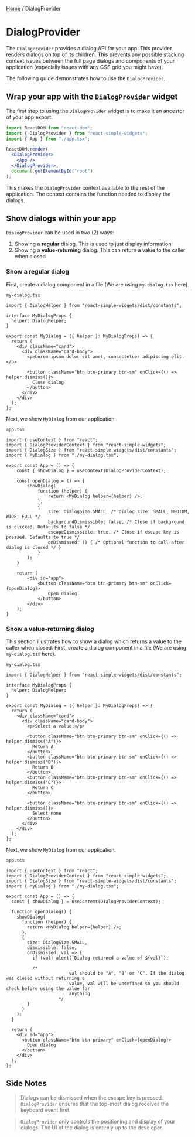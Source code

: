 [Home](../../../README.md) / DialogProvider

# DialogProvider

The `DialogProvider` provides a dialog API for your app. This provider renders dialogs on top of its children. This prevents any possible stacking context issues between the full page dialogs and components of your application (especially issues with any CSS grid you might have).

The following guide demonstrates how to use the `DialogProvider`.

## Wrap your app with the `DialogProvider` widget

The first step to using the `DialogProvider` widget is to make it an ancestor of your app export.

```jsx
import ReactDOM from "react-dom";
import { DialogProvider } from "react-simple-widgets";
import { App } from "./app.tsx";

ReactDOM.render(
  <DialogProvider>
    <App />
  </DialogProvider>,
  document.getElementById("root")
);
```

This makes the `DialogProvider` context available to the rest of the application. The context contains the function needed to display the dialogs.

## Show dialogs within your app

`DialogProvider` can be used in two (2) ways:

1. Showing a **regular** dialog. This is used to just display information
2. Showing a **value-returning** dialog. This can return a value to the caller when closed

### Show a regular dialog

First, create a dialog component in a file (We are using `my-dialog.tsx` here).

`my-dialog.tsx`

```tsx
import { DialogHelper } from "react-simple-widgets/dist/constants";

interface MyDialogProps {
  helper: DialogHelper;
}

export const MyDialog = ({ helper }: MyDialogProps) => {
  return (
    <div className="card">
      <div className="card-body">
        <p>Lorem ipsum dolor sit amet, consectetuer adipiscing elit.</p>

        <button className="btn btn-primary btn-sm" onClick={() => helper.dismiss()}>
          Close dialog
        </button>
      </div>
    </div>
  );
};
```

Next, we show `MyDialog` from our application.

`app.tsx`

```tsx
import { useContext } from "react";
import { DialogProviderContext } from "react-simple-widgets";
import { DialogSize } from "react-simple-widgets/dist/constants";
import { MyDialog } from "./my-dialog.tsx";

export const App = () => {
    const { showDialog } = useContext(DialogProviderContext);

    const openDialog = () => {
        showDialog(
            function (helper) {
                return <MyDialog helper={helper} />;
            },
            {
                size: DialogSize.SMALL, /* Dialog size: SMALL, MEDIUM, WIDE, FULL */
                backgroundDismissible: false, /* Close if background is clicked. Defaults to false */
                escapeDismissible: true, /* Close if escape key is pressed. Defaults to true */
                onDismissed: () { /* Optional function to call after dialog is closed */ }
            }
        );
    }

    return (
        <div id="app">
            <button className="btn btn-primary btn-sm" onClick={openDialog}>
                Open dialog
            </button>
        </div>
    );
}
```

### Show a value-returning dialog

This section illustrates how to show a dialog which returns a value to the caller when closed. First, create a dialog component in a file (We are using `my-dialog.tsx` here).

`my-dialog.tsx`

```tsx
import { DialogHelper } from "react-simple-widgets/dist/constants";

interface MyDialogProps {
  helper: DialogHelper;
}

export const MyDialog = ({ helper }: MyDialogProps) => {
  return (
    <div className="card">
      <div className="card-body">
        <p>Select a value:</p>

        <button className="btn btn-primary btn-sm" onClick={() => helper.dismiss("A")}>
          Return A
        </button>
        <button className="btn btn-primary btn-sm" onClick={() => helper.dismiss("B")}>
          Return B
        </button>
        <button className="btn btn-primary btn-sm" onClick={() => helper.dismiss("C")}>
          Return C
        </button>

        <button className="btn btn-primary btn-sm" onClick={() => helper.dismiss()}>
          Select none
        </button>
      </div>
    </div>
  );
};
```

Next, we show `MyDialog` from our application.

`app.tsx`

```tsx
import { useContext } from "react";
import { DialogProviderContext } from "react-simple-widgets";
import { DialogSize } from "react-simple-widgets/dist/constants";
import { MyDialog } from "./my-dialog.tsx";

export const App = () => {
  const { showDialog } = useContext(DialogProviderContext);

  function openDialog() {
    showDialog(
      function (helper) {
        return <MyDialog helper={helper} />;
      },
      {
        size: DialogSize.SMALL,
        dismissible: false,
        onDismissed: val => {
          if (val) alert(`Dialog returned a value of ${val}`);

          /*
                        val should be "A", "B" or "C". If the dialog was closed without returning a 
                        value, val will be undefined so you should check before using the value for 
                        anything
                    */
        }
      }
    );
  }

  return (
    <div id="app">
      <button className="btn btn-primary" onClick={openDialog}>
        Open dialog
      </button>
    </div>
  );
};
```

## Side Notes

> Dialogs can be dismissed when the escape key is pressed. `DialogProvider` ensures that the top-most dialog receives the keyboard event first.

> `DialogProvider` only controls the positioning and display of your dialogs. The UI of the dialog is entirely up to the developer.

